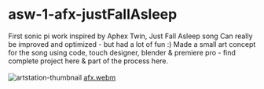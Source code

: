 # asw-1-afx-justFallAsleep
First sonic pi work inspired by Aphex Twin, Just Fall Asleep song
Can really be improved and optimized - but had a lot of fun :)
Made a small art concept for the song using code, touch designer, blender & premiere pro - find complete project here & part of the process here.
<br /><br />
![artstation-thumbnail](https://user-images.githubusercontent.com/105500912/199106567-5a501631-e7db-4de4-8f52-dd941712d0f7.jpg)
[afx.webm](https://user-images.githubusercontent.com/105500912/199106602-8e4cc386-29a5-4cc0-bacc-4b8efd510e08.webm)
